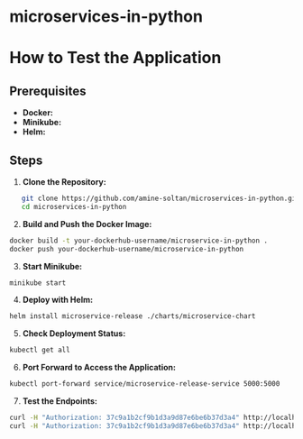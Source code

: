 # microservices-in-python


# How to Test the Application
## Prerequisites
* **Docker:** 
* **Minikube:** 
* **Helm:**
  
## Steps

1. **Clone the Repository:**


```bash
   git clone https://github.com/amine-soltan/microservices-in-python.git
   cd microservices-in-python
```

2. **Build and Push the Docker Image:**

```sh
docker build -t your-dockerhub-username/microservice-in-python .
docker push your-dockerhub-username/microservice-in-python
```

3. **Start Minikube:**

```sh
minikube start
```

4. **Deploy with Helm:**

```sh
helm install microservice-release ./charts/microservice-chart
```

5. **Check Deployment Status:**

```sh
kubectl get all
```

6. **Port Forward to Access the Application:**

```sh
kubectl port-forward service/microservice-release-service 5000:5000
```

7. **Test the Endpoints:**

```sh
curl -H "Authorization: 37c9a1b2cf9b1d3a9d87e6be6b37d3a4" http://localhost:5000/current-price
curl -H "Authorization: 37c9a1b2cf9b1d3a9d87e6be6b37d3a4" http://localhost:5000/averages
```
